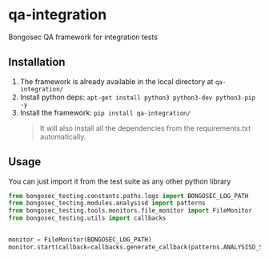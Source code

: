 # qa-integration
Bongosec QA framework for integration tests

## Installation

1. The framework is already available in the local directory at `qa-integration/`
2. Install python deps: `apt-get install python3 python3-dev python3-pip -y`
3. Install the framework: `pip install qa-integration/`
    > It will also install all the dependencies from the requirements.txt automatically.

## Usage

You can just import it from the test suite as any other python library
```python
from bongosec_testing.constants.paths.logs import BONGOSEC_LOG_PATH
from bongosec_testing.modules.analysisd import patterns
from bongosec_testing.tools.monitors.file_monitor import FileMonitor
from bongosec_testing.utils import callbacks


monitor = FileMonitor(BONGOSEC_LOG_PATH)
monitor.start(callback=callbacks.generate_callback(patterns.ANALYSISD_STARTED))

```
